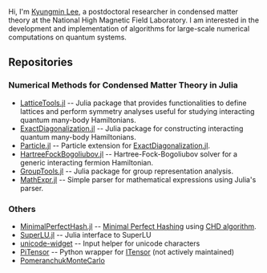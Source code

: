 Hi, I'm [Kyungmin Lee](https://kyungminlee.org), a postdoctoral researcher in condensed matter theory at the National High Magnetic Field Laboratory.
I am interested in the development and implementation of algorithms for large-scale numerical computations on quantum systems.

## Repositories

### Numerical Methods for Condensed Matter Theory in Julia

- [LatticeTools.jl](https://github.com/kyungminlee/LatticeTools.jl) -- Julia package that provides functionalities to define lattices and perform symmetry analyses useful for studying interacting quantum many-body Hamiltonians.
- [ExactDiagonalization.jl](https://github.com/kyungminlee/ExactDiagonalization.jl) -- Julia package for constructing interacting quantum many-body Hamiltonians.
- [Particle.jl](https://github.com/kyungminlee/Particle.jl) -- Particle extension for [ExactDiagonalization.jl](https://github.com/kyungminlee/ExactDiagonalization.jl).
- [HartreeFockBogoliubov.jl](https://github.com/kyungminlee/HartreeFockBogoliubov.jl) -- Hartree-Fock-Bogoliubov solver for a generic interacting fermion Hamiltonian.
- [GroupTools.jl](https://github.com/kyungminlee/GroupTools.jl) -- Julia package for group representation analysis.
- [MathExpr.jl](https://github.com/kyungminlee/MathExpr.jl) -- Simple parser for mathematical expressions using Julia's parser.

### Others
- [MinimalPerfectHash.jl](https://github.com/kyungminlee/MinimalPerfectHash.jl) -- [Minimal Perfect Hashing](https://en.wikipedia.org/wiki/Perfect_hash_function) using [CHD algorithm](http://cmph.sourceforge.net/papers/esa09.pdf).
- [SuperLU.jl](https://github.com/kyungminlee/SuperLU.jl) -- Julia interface to SuperLU
- [unicode-widget](https://github.com/kyungminlee/unicode-widget) -- Input helper for unicode characters
- [PiTensor](https://github.com/kyungminlee/PiTensor) -- Python wrapper for [ITensor](http://itensor.org/) (not actively maintained)
- [PomeranchukMonteCarlo](https://github.com/kyungminlee/PomeranchukMonteCarlo)
